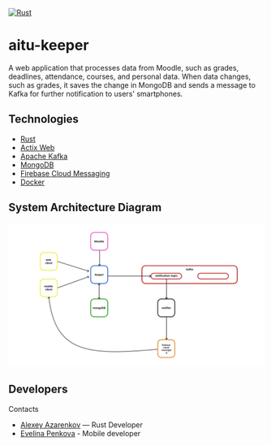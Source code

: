 [![Rust](https://github.com/Azarenkov/aitu-keeper/actions/workflows/rust.yml/badge.svg)](https://github.com/Azarenkov/aitu-keeper/actions/workflows/rust.yml)
# aitu-keeper
A web application that processes data from Moodle, such as grades, deadlines, attendance, courses, and personal data. When data changes, such as grades, it saves the change in MongoDB and sends a message to Kafka for further notification to users' smartphones.

## Technologies
- [Rust](https://www.rust-lang.org/ru)
- [Actix Web](https://actix.rs/)
- [Apache Kafka](https://kafka.apache.org/)
- [MongoDB](https://www.mongodb.com/)
- [Firebase Cloud Messaging](https://firebase.google.com/docs/cloud-messaging?hl=ru)
- [Docker](https://www.docker.com/)

## System Architecture Diagram
  ![scheme](scheme.png)

## Developers
Contacts
- [Alexey Azarenkov](https://t.me/azarenkov_alexey) — Rust Developer
- [Evelina Penkova](https://t.me/etoevelina) - Mobile developer
